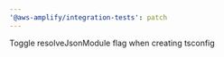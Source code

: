 ```yaml
---
'@aws-amplify/integration-tests': patch
---
```


Toggle resolveJsonModule flag when creating tsconfig
